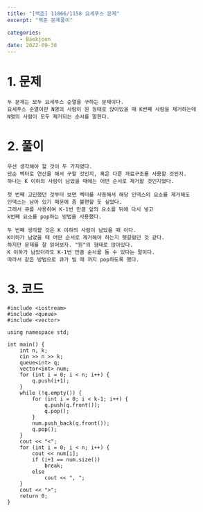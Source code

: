 ```yaml
---
title: "[백준] 11866/1158 요세푸스 문제"
excerpt: "백준 문제풀이"

categories:
    - Baekjoon
date: 2022-09-30
---
```


# 1. 문제

    두 문제는 모두 요세푸스 순열을 구하는 문제이다.
    요세푸스 순열이란 N명의 사람이 원 형태로 앉아있을 때 K번째 사람을 제거하는데
    N명의 사람이 모두 제거되는 순서를 말한다.

# 2. 풀이

    우선 생각해야 할 것이 두 가지였다.
    단순 벡터로 연산을 해서 구할 것인지, 혹은 다른 자료구조를 사용할 것인지.
    하나는 K 이하의 사람이 남았을 때에는 어떤 순서로 제거할 것인지였다.

    첫 번째 고민했던 것부터 보면 벡터를 사용해서 해당 인덱스의 요소를 제거해도
    인덱스는 남아 있기 때문에 좀 불편할 듯 싶었다.
    그래서 큐를 사용하여 K-1번 만큼 앞의 요소를 뒤에 다시 넣고
    k번째 요소를 pop하는 방법을 사용했다.

    두 번째 생각할 것은 K 이하의 사람이 남았을 때 이다.
    K이하가 남았을 때 어떤 순서로 제거해야 하는지 헷갈렸던 것 같다.
    하지만 문제를 잘 읽어보자. "원"의 형태로 앉아있다.
    K 이하가 남았더라도 K-1번 만큼 순서를 돌 수 있다는 말이다.
    따라서 같은 방법으로 큐가 빌 때 까지 pop하도록 했다.

# 3. 코드

```
#include <iostream>
#include <queue>
#include <vector>

using namespace std;

int main() {
    int n, k;
    cin >> n >> k;
    queue<int> q;
    vector<int> num;
    for (int i = 0; i < n; i++) {
        q.push(i+1);
    }
    while (!q.empty()) {
        for (int i = 0; i < k-1; i++) {
            q.push(q.front());
            q.pop();
        }
        num.push_back(q.front());
        q.pop();
    }
    cout << "<";
    for (int i = 0; i < n; i++) {
        cout << num[i];
        if (i+1 == num.size())
            break;
        else
            cout << ", ";
    }
    cout << ">";
    return 0;
}
```
